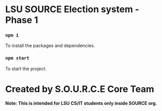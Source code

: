 # LSU SOURCE Election system - Phase 1

### `npm i`
To install the packages and dependencies.

### `npm start`
To start the project.

# Created by S.O.U.R.C.E Core Team

**Note: This is intended for LSU CS/IT students only inside SOURCE org.**

